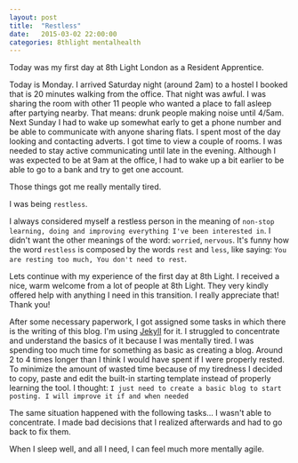 ```yaml
---
layout: post
title:  "Restless"
date:   2015-03-02 22:00:00
categories: 8thlight mentalhealth
---
```

Today was my first day at 8th Light London as a Resident Apprentice. 

Today is Monday. I arrived Saturday night (around 2am) to a hostel I booked that is 20 minutes walking from the office. 
That night was awful. I was sharing the room with other 11 people who wanted a place to fall asleep after partying nearby. That means: drunk people making noise until 4/5am.
Next Sunday I had to wake up somewhat early to get a phone number and be able to communicate with anyone sharing flats. I spent most of the day looking and contacting adverts. I got time to view a couple of rooms. I was needed to stay active communicating until late in the evening.
Although I was expected to be at 9am at the office, I had to wake up a bit earlier to be able to go to a bank and try to get one account.

Those things got me really mentally tired. 

I was being `restless`.

I always considered myself a restless person in the meaning of `non-stop learning, doing and improving everything I've been interested in`. I didn't want the other meanings of the word: `worried`, `nervous`. It's funny how the word `restless` is composed by the words `rest` and `less`, like saying: `You are resting too much, You don't need to rest`.

Lets continue with my experience of the first day at 8th Light. 
I received a nice, warm welcome from a lot of people at 8th Light. They very kindly offered help with anything I need in this transition. I really appreciate that! Thank you!

After some necessary paperwork, I got assigned some tasks in which there is the writing of this blog. I'm using [Jekyll][jekyll] for it.
I struggled to concentrate and understand the basics of it because I was mentally tired. I was spending too much time for something as basic as creating a blog. Around 2 to 4 times longer than I think I would have spent if I were properly rested. To minimize the amount of wasted time because of my tiredness I decided to copy, paste and edit the built-in starting template instead of properly learning the tool. I thought: `I just need to create a basic blog to start posting. I will improve it if and when needed`

The same situation happened with the following tasks... I wasn't able to concentrate. I made bad decisions that I realized afterwards and had to go back to fix them.

When I sleep well, and all I need, I can feel much more mentally agile.

[jekyll]:      http://jekyllrb.com
